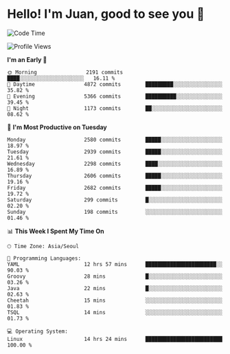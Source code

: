 # Hello! I'm Juan, good to see you 👋

<!--
**Y-k-Y/Y-k-Y** is a ✨ _special_ ✨ repository because its `README.md` (this file) appears on your GitHub profile.

Here are some ideas to get you started:

- 🔭 I’m currently working on ...
- 🌱 I’m currently learning ...
- 👯 I’m looking to collaborate on ...
- 🤔 I’m looking for help with ...
- 💬 Ask me about ...
- 📫 How to reach me: ...
- 😄 Pronouns: ...
- ⚡ Fun fact: ...
-->
<!--
![Profile views](https://gpvc.arturio.dev/Y-k-Y)

[![Omid Nikrah StackOverflow](https://github-readme-stackoverflow.vercel.app/?userID=9517076)](https://stackoverflow.com/users/9517076/i-have-10-fingers)
-->

<!--START_SECTION:waka-->
![Code Time](http://img.shields.io/badge/Code%20Time-1%2C741%20hrs%2055%20mins-blue)

![Profile Views](http://img.shields.io/badge/Profile%20Views-0-blue)

**I'm an Early 🐤** 

```text
🌞 Morning                2191 commits        ████░░░░░░░░░░░░░░░░░░░░░   16.11 % 
🌆 Daytime                4872 commits        █████████░░░░░░░░░░░░░░░░   35.82 % 
🌃 Evening                5366 commits        ██████████░░░░░░░░░░░░░░░   39.45 % 
🌙 Night                  1173 commits        ██░░░░░░░░░░░░░░░░░░░░░░░   08.62 % 
```
📅 **I'm Most Productive on Tuesday** 

```text
Monday                   2580 commits        █████░░░░░░░░░░░░░░░░░░░░   18.97 % 
Tuesday                  2939 commits        █████░░░░░░░░░░░░░░░░░░░░   21.61 % 
Wednesday                2298 commits        ████░░░░░░░░░░░░░░░░░░░░░   16.89 % 
Thursday                 2606 commits        █████░░░░░░░░░░░░░░░░░░░░   19.16 % 
Friday                   2682 commits        █████░░░░░░░░░░░░░░░░░░░░   19.72 % 
Saturday                 299 commits         █░░░░░░░░░░░░░░░░░░░░░░░░   02.20 % 
Sunday                   198 commits         ░░░░░░░░░░░░░░░░░░░░░░░░░   01.46 % 
```


📊 **This Week I Spent My Time On** 

```text
🕑︎ Time Zone: Asia/Seoul

💬 Programming Languages: 
YAML                     12 hrs 57 mins      ███████████████████████░░   90.03 % 
Groovy                   28 mins             █░░░░░░░░░░░░░░░░░░░░░░░░   03.26 % 
Java                     22 mins             █░░░░░░░░░░░░░░░░░░░░░░░░   02.63 % 
Cheetah                  15 mins             ░░░░░░░░░░░░░░░░░░░░░░░░░   01.83 % 
TSQL                     14 mins             ░░░░░░░░░░░░░░░░░░░░░░░░░   01.73 % 

💻 Operating System: 
Linux                    14 hrs 24 mins      █████████████████████████   100.00 % 
```


<!--END_SECTION:waka-->
